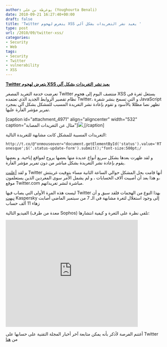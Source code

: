 ```yaml
---
author: يوغرطة بن علي (Youghourta Benali)
date: 2010-09-21 16:27:40+00:00
draft: false
title: 'Twitter يتعرض لهجوم XSS يعيد نشر التغريدات بشكل آلي '
type: post
url: /2010/09/twitter-xss/
categories:
- Security
- Web
tags:
- Security
- Twitter
- vulnerability
- XSS
---
```


**[Twitter يتعرض لهجوم XSS يعيد نشر التغريدات بشكل آلي](http://www.it-scoop.com/2010/09/twitter-xss/)**


تعرضت خدمة التغريد المصغر Twitter منتصف اليوم إلى هجوم XSS يستغل ثغرة في نظام تقصير الروابط الجديد الذي تعتمده Twitter، و التي تسمح بنشر شفرة JavaScript تظهر نصا مظللا بالأسود و تقوم بإعادة نشر التغريدة المسبب للمشكل بشكل آلي بمجرد تمرير مؤشر الفأرة عليها.

[caption id="attachment_4971" align="aligncenter" width="532" caption="مثال عن التغريدات المصابة"][![](http://www.it-scoop.com/wp-content/uploads/2010/09/twitter-xss.jpg)
](http://www.it-scoop.com/2010/09/twitter-xss/)[/caption]

التغريدات المسببة للمشكل كانت مشابهة للتغريدة التالية:

    
    http://t.co/@"onmouseover="document.getElementById('status').value='RT onesque';$('.status-update-form').submit();"font-size:500pt;/


و لقد ظهرت بعدها بشكل سريع أنواع عديدة منها بعضها يروج لمواقع إباحية. و بعضها يقوم بإعادة نشر التغريدة بشكل مباشر من دون تمرير مؤشر الفأرة.

و لقد [أعلنت](http://twitter.com/delbius/status/25120366027) Twitter أنها قامت بحل المشكل حوالي الساعة الثانية مساء بتوقيت غرينتش ،و هذا بعد أن أصيبت آلاف الحسابات ، و لم يشمل الأمر سوى المغردين الذين يستعلمون موقع Twitter.com مباشرة لنشر تغريداتهم.

ليست هذه المرة الأولى التي يصاب فيها Twitter بهذا النوع من الهجمات فلقد سبق و أن [نبهت](http://www.securelist.com/en/blog/2276/Twitter_XSS_in_the_wild) Kaspersky إلى وجود استغلال لثغرة مشابهة في الـ 7 من سبتمبر الماضي أصابت زهاء 11 ألف حساب

الفيديو التالية (معدة من طرف Sophos) تلقي نظرة على الثغرة و كيفية انتشارها:

<!-- more -->


<object classid="clsid:d27cdb6e-ae6d-11cf-96b8-444553540000" width="100" style="height: 344px; width: 425px;" codebase="http://download.macromedia.com/pub/shockwave/cabs/flash/swflash.cab#version=6,0,40,0" height="100"><embed src="http://www.youtube.com/v/EpG661S9u9A?version=3" style="height: 344px; width: 425px;" allowscriptaccess="always" height="100" width="100" allowfullscreen="true" type="application/x-shockwave-flash"></embed></object>






أغتنم الفرصة لأذكر بأنه يمكن متابعة آخر أخبار المجلة التقنية على حسابها على Twitter من [هنا](http://twitter.com/it_scoop_com)
